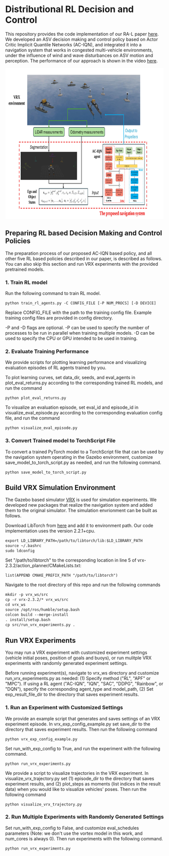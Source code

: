 # Distributional RL Decision and Control

This repository provides the code implementation of our RA-L paper [here](https://arxiv.org/abs/2412.09466). We developed an ASV decision making and control policy based on Actor Critic Implicit Quantile Networks (AC-IQN), and integrated it into a navigation system that works in congested multi-vehicle environments, under the influence of wind and wave disturbances on ASV motion and perception. The performance of our approach is shown in the video [here](https://robustfieldautonomylab.github.io/Lin_RA-L_2024_10-FinalVideo.mp4).  

<p align="center">
<img width="890" height="480" src="AC_IQN_based_system.jpg"> 
</p>

## Preparing RL based Decision Making and Control Policies  
The preparation process of our proposed AC-IQN based policy, and all other five RL based policies described in our paper, is described as follows. You can also skip this section and run VRX experiments with the provided pretrained models.  

### 1. Train RL model
Run the following command to train RL model.
```
python train_rl_agents.py -C CONFIG_FILE [-P NUM_PROCS] [-D DEVICE]
```

Replace CONFIG_FILE with the path to the training config file. Example training config files are provided in config directory.   

-P and -D flags are optional. -P can be used to specify the number of processes to be run in parallel when training multiple models. -D can be used to specify the CPU or GPU intended to be used in training.

### 2. Evaluate Training Performance
We provide scripts for plotting learning performance and visualizing evaluation episodes of RL agents trained by you.

To plot learning curves, set data_dir, seeds, and eval_agents in plot_eval_returns.py according to the corresponding trained RL models, and run the command
```
python plot_eval_returns.py
```

To visualize an evaluation episode, set eval_id and episode_id in visualize_eval_episode.py according to the corresponding evaluation config file, and run the command
```
python visualize_eval_episode.py
```

### 3. Convert Trained model to TorchScript File
To convert a trained PyTorch model to a TorchScript file that can be used by the navigation system operating in the Gazebo environment, customize save_model_to_torch_script.py as needed, and run the following command.
```
python save_model_to_torch_script.py
```    

## Build VRX Simulation Environment
The Gazebo based simulator [VRX](https://github.com/osrf/vrx) is used for simulation experiments. We developed new packages that realize the navigation system and added them to the original simulator. The simulation envrionment can be built as follows.  

Download LibTorch from [here](https://download.pytorch.org/libtorch/cpu/) and add it to environment path. Our code implementation uses the version 2.2.1+cpu. 
```
export LD_LIBRARY_PATH=/path/to/libtorch/lib:$LD_LIBRARY_PATH
source ~/.bashrc
sudo ldconfig
```

Set "/path/to/libtorch" to the corresponding location in line 5 of vrx-2.3.2/action_planner/CMakeLists.txt:
```
list(APPEND CMAKE_PREFIX_PATH "/path/to/libtorch")
```

Navigate to the root directory of this repo and run the following commands
```
mkdir -p vrx_ws/src
cp -r vrx-2.3.2/* vrx_ws/src
cd vrx_ws
source /opt/ros/humble/setup.bash
colcon build --merge-install
. install/setup.bash
cp src/run_vrx_experiments.py .
```

## Run VRX Experiments
You may run a VRX experiment with customized experiment settings (vehicle initial poses, position of goals and buoys), or run mulitple VRX experiments with randomly generated experiment settings.

Before running experiment(s), navigate to vrx_ws directory and customize run_vrx_experiments.py as needed: (1) Specify method ("RL", "APF" or "MPC"). If using a RL agent ("AC-IQN", "IQN", "SAC", "DDPG", "Rainbow", or "DQN"), specify the corresponding agent_type and model_path, (2) Set exp_result_file_dir to the directory that saves experiment results.

### 1. Run an Experiment with Customized Settings
We provide an example script that generates and saves settings of an VRX experiment episode. In vrx_exp_config_example.py set save_dir to the directory that saves experiment results. Then run the following command
```
python vrx_exp_config_example.py
``` 
Set run_with_exp_config to True, and run the experiment with the following command.
```
python run_vrx_experiments.py
```
We provide a script to visualize trajectories in the VRX experiment. In visualize_vrx_trajectory.py set (1) episode_dir to the directory that saves experiment results, and (2) plot_steps as moments (list indices in the result data) when you would like to visualize vehicles' poses. Then run the following command
```
python visualize_vrx_trajectory.py 
```

### 2. Run Multiple Experiments with Randomly Generated Settings 
Set run_with_exp_config to False, and customize eval_schedules parameters (Note: we don't use the vortex model in this work, and num_cores is always 0). Then run experiments with the following command.
```
python run_vrx_experiments.py
```